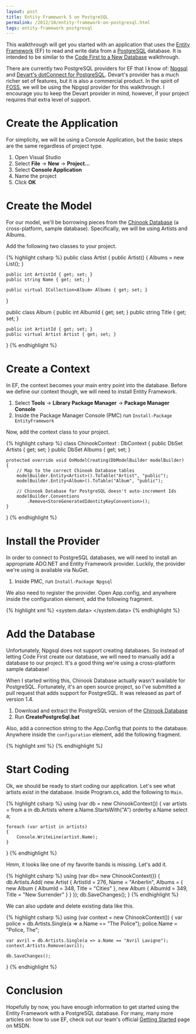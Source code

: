 ```yaml
---
layout: post
title: Entity Framework 5 on PostgreSQL
permalink: /2012/10/entity-framework-on-postgresql.html
tags: entity-framework postgresql
---
```


This walkthrough will get you started with an application that uses the [Entity Framework][1] (EF) to read and write
data from a [PostgreSQL][2] database. It is intended to be similar to the [Code First to a New Database][3] walkthrough.

There are currently two PostgreSQL providers for EF that I know of: [Npgsql][4] and [Devart's dotConnect for
PostgreSQL][5]. Devart's provider has a much richer set of features, but it is also a commercial product. In the spirit
of [FOSS][6], we will be using the Npgsql provider for this walkthrough. I encourage you to keep the Devart provider in
mind, however, if your project requires that extra level of support.

Create the Application
======================
For simplicity, we will be using a Console Application, but the basic steps are the same regardless of project type.

1. Open Visual Studio
2. Select **File** -> **New** -> **Project...**
3. Select **Console Application**
4. Name the project
5. Click **OK**

Create the Model
================
For our model, we'll be borrowing pieces from the [Chinook Database][7] (a cross-platform, sample database).
Specifically, we will be using Artists and Albums.

Add the following two classes to your project.

{% highlight csharp %}
public class Artist
{
    public Artist()
    {
        Albums = new List<Album>();
    }

    public int ArtistId { get; set; }
    public string Name { get; set; }

    public virtual ICollection<Album> Albums { get; set; }
}

public class Album
{
    public int AlbumId { get; set; }
    public string Title { get; set; }

    public int ArtistId { get; set; }
    public virtual Artist Artist { get; set; }
}
{% endhighlight %}

Create a Context
================
In EF, the context becomes your main entry point into the database. Before we define our context though, we will need to
install Entity Framework.

1. Select **Tools** -> **Library Package Manager** -> **Package Manager Console**
2. Inside the Package Manager Console (PMC) run `Install-Package EntityFramework`

Now, add the context class to your project.

{% highlight csharp %}
class ChinookContext : DbContext
{
    public DbSet<Artist> Artists { get; set; }
    public DbSet<Album> Albums { get; set; }

    protected override void OnModelCreating(DbModelBuilder modelBuilder)
    {
        // Map to the correct Chinook Database tables
        modelBuilder.Entity<Artist>().ToTable("Artist", "public");
        modelBuilder.Entity<Album>().ToTable("Album", "public");

        // Chinook Database for PostgreSQL doesn't auto-increment Ids
        modelBuilder.Conventions
            .Remove<StoreGeneratedIdentityKeyConvention>();
    }
}
{% endhighlight %}

Install the Provider
====================
In order to connect to PostgreSQL databases, we will need to install an appropriate ADO.NET and Entity Framework
provider. Luckily, the provider we're using is available via NuGet.

1. Inside PMC, run `Install-Package Npgsql`

We also need to register the provider. Open App.config, and anywhere inside the configuration element, add the following
fragment.

{% highlight xml %}
<system.data>
  <DbProviderFactories>
    <add name="Npgsql Data Provider"
          invariant="Npgsql"
          description="Data Provider for PostgreSQL"
          type="Npgsql.NpgsqlFactory, Npgsql" />
  </DbProviderFactories>
</system.data>
{% endhighlight %}

Add the Database
================
Unfortunately, Npgsql does not support creating databases. So instead of letting Code First create our database, we will
need to manually add a database to our project. It's a good thing we're using a cross-platform sample database!

When I started writing this, Chinook Database actually wasn't available for PostgreSQL. Fortunately, it's an open source
project, so I've submitted a pull request that adds support for PostgreSQL. It was released as part of version 1.4.

1. Download and extract the PostgreSQL version of the [Chinook Database][8]
2. Run **CreatePostgreSql.bat**

Also, add a connection string to the App.Config that points to the database. Anywhere inside the `configuration`
element, add the following fragment.

{% highlight xml %}
<connectionStrings>
  <add name="ChinookContext"
        connectionString=
"Server=localhost;Database=chinook;User Id=postgres;Password=P4ssw0rd;"
        providerName="Npgsql" />
</connectionStrings>
{% endhighlight %}

Start Coding
============
Ok, we should be ready to start coding our application. Let's see what artists exist in the database. Inside Program.cs,
add the following to `Main`.

{% highlight csharp %}
using (var db = new ChinookContext())
{
    var artists = from a in db.Artists
                  where a.Name.StartsWith("A")
                  orderby a.Name
                  select a;

    foreach (var artist in artists)
    {
        Console.WriteLine(artist.Name);
    }
}
{% endhighlight %}

Hmm, it looks like one of my favorite bands is missing. Let's add it.

{% highlight csharp %}
using (var db= new ChinookContext())
{
    db.Artists.Add(
        new Artist
        {
            ArtistId = 276,
            Name = "Anberlin",
            Albums =
            {
                new Album
                {
                    AlbumId = 348,
                    Title = "Cities"
                },
                new Album
                {
                    AlbumId = 349,
                    Title = "New Surrender"
                }
            }
        });
    db.SaveChanges();
}
{% endhighlight %}

We can also update and delete existing data like this.

{% highlight csharp %}
using (var context = new ChinookContext())
{
    var police = db.Artists.Single(a => a.Name == "The Police");
    police.Name = "Police, The";

    var avril = db.Artists.Single(a => a.Name == "Avril Lavigne");
    context.Artists.Remove(avril);

    db.SaveChanges();
}
{% endhighlight %}

Conclusion
==========
Hopefully by now, you have enough information to get started using the Entity Framework with a PostgreSQL database. For
many, many more articles on how to use EF, check out our team's official [Getting Started][9] page on MSDN.


  [1]: http://msdn.com/data/ef
  [2]: http://www.postgresql.org
  [3]: http://msdn.microsoft.com/en-us/data/jj193542
  [4]: http://npgsql.projects.postgresql.org
  [5]: http://www.devart.com/dotconnect/postgresql
  [6]: http://en.wikipedia.org/wiki/Free_and_open-source_software
  [7]: http://chinookdatabase.codeplex.com
  [8]: http://chinookdatabase.codeplex.com/releases
  [9]: http://msdn.microsoft.com/en-us/data/ee712907
